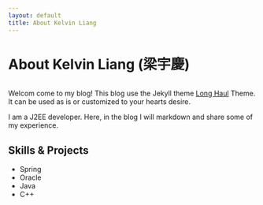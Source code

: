 ```yaml
---
layout: default
title: About Kelvin Liang
---
```


<div class="post">
	<h1 class="pageTitle">About Kelvin Liang (梁宇慶)</h1>
	<img src="{{ '/assets/img/touring.jpg' | prepend: site.baseurl }}" alt="">
	<p class="intro">Welcom come to my blog! This blog use the Jekyll theme  <a href="http://jekyllrb.com">Long Haul</a> Theme. It can be used as is or customized to your hearts desire. </p>
	<p> I am a J2EE developer. Here, in the blog I will markdown and share some of my experience. </p>
	<h2>Skills & Projects</h2>
	<ul>
		  <li>Spring</li>
			<li>Oracle</li>
			<li>Java</li>
			<li>C++</li>
  	</ul>
</div>
